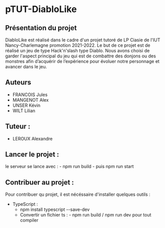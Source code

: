 # pTUT-DiabloLike
## Présentation du projet
DiabloLike est réalisé dans le cadre d'un projet tutoré de LP Ciasie de l'IUT Nancy-Charlemagne promotion 2021-2022.
Le but de ce projet est de réalisé un jeu de type Hack'n'slash type Diablo. Nous avons choisi de garder l'aspect principal du jeu qui est de combattre des donjons ou des monstres afin d’acquérir de l’expérience pour évoluer notre personnage et avancer dans le jeu.


## Auteurs
- FRANCOIS Jules
- MANGENOT Alex
- UNSER Kévin
- WILT Lilian

## Tuteur : 
- LEROUX Alexandre

## Lancer le projet :
le serveur se lance avec :
    - npm run build
    - puis npm run start
## Contribuer au projet :
Pour contribuer qu projet, il est nécéssaire d'installer quelques outils : 
- TypeScript : 
    - npm install typescript --save-dev
    - Convertir un fichier ts : 
            - npm run build / npm run dev pour tout compiler
